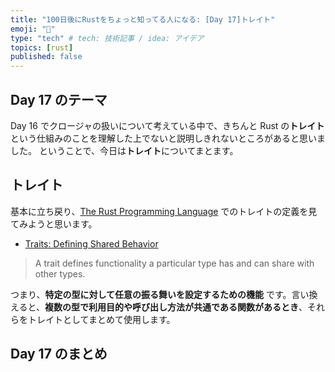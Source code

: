 ```yaml
---
title: "100日後にRustをちょっと知ってる人になる: [Day 17]トレイト"
emoji: "🦀"
type: "tech" # tech: 技術記事 / idea: アイデア
topics: [rust]
published: false
---
```

## Day 17 のテーマ

Day 16 でクロージャの扱いについて考えている中で、きちんと Rust の**トレイト**という仕組みのことを理解した上でないと説明しきれないところがあると思いました。
ということで、今日は**トレイト**についてまとます。

## トレイト

基本に立ち戻り、[The Rust Programming Language](https://doc.rust-lang.org/book/title-page.html) でのトレイトの定義を見てみようと思います。

- [Traits: Defining Shared Behavior](https://doc.rust-lang.org/book/ch10-02-traits.html)

> A trait defines functionality a particular type has and can share with other types.

つまり、**特定の型に対して任意の振る舞いを設定するための機能** です。言い換えると、**複数の型で利用目的や呼び出し方法が共通である関数があるとき**、それらをトレイトとしてまとめて使用します。

## Day 17 のまとめ
